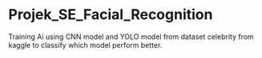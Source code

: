 # Projek_SE_Facial_Recognition
Training Ai using CNN model and YOLO model from dataset celebrity from kaggle to classify which model perform better.
